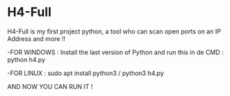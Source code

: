 # H4-Full
H4-Full is my first project python, a tool who can scan open ports on an IP Address and more !!


-FOR WINDOWS :
Install the last version of Python and run this in de CMD :
python h4.py


-FOR LINUX :
sudo apt install python3
/ python3 h4.py


AND NOW YOU CAN RUN IT !
